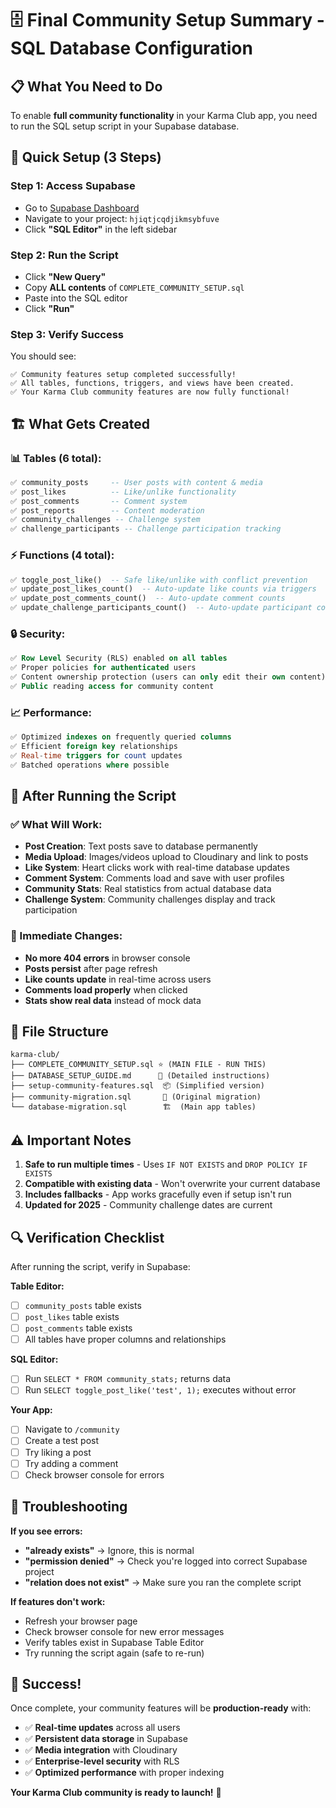 # 🗄️ Final Community Setup Summary - SQL Database Configuration

## 📋 **What You Need to Do**

To enable **full community functionality** in your Karma Club app, you need to run the SQL setup script in your Supabase database.

## 🚀 **Quick Setup (3 Steps)**

### **Step 1: Access Supabase**
- Go to [Supabase Dashboard](https://supabase.com/dashboard)
- Navigate to your project: `hjiqtjcqdjikmsybfuve`  
- Click **"SQL Editor"** in the left sidebar

### **Step 2: Run the Script**
- Click **"New Query"**
- Copy **ALL contents** of `COMPLETE_COMMUNITY_SETUP.sql`
- Paste into the SQL editor
- Click **"Run"**

### **Step 3: Verify Success**
You should see:
```
✅ Community features setup completed successfully!
✅ All tables, functions, triggers, and views have been created.
✅ Your Karma Club community features are now fully functional!
```

## 🏗️ **What Gets Created**

### **📊 Tables (6 total):**
```sql
✅ community_posts     -- User posts with content & media
✅ post_likes          -- Like/unlike functionality
✅ post_comments       -- Comment system
✅ post_reports        -- Content moderation
✅ community_challenges -- Challenge system
✅ challenge_participants -- Challenge participation tracking
```

### **⚡ Functions (4 total):**
```sql
✅ toggle_post_like()  -- Safe like/unlike with conflict prevention
✅ update_post_likes_count()  -- Auto-update like counts via triggers
✅ update_post_comments_count()  -- Auto-update comment counts
✅ update_challenge_participants_count()  -- Auto-update participant counts
```

### **🔒 Security:**
```sql
✅ Row Level Security (RLS) enabled on all tables
✅ Proper policies for authenticated users
✅ Content ownership protection (users can only edit their own content)
✅ Public reading access for community content
```

### **📈 Performance:**
```sql
✅ Optimized indexes on frequently queried columns
✅ Efficient foreign key relationships
✅ Real-time triggers for count updates
✅ Batched operations where possible
```

## 🎯 **After Running the Script**

### **✅ What Will Work:**
- **Post Creation**: Text posts save to database permanently
- **Media Upload**: Images/videos upload to Cloudinary and link to posts
- **Like System**: Heart clicks work with real-time database updates
- **Comment System**: Comments load and save with user profiles
- **Community Stats**: Real statistics from actual database data
- **Challenge System**: Community challenges display and track participation

### **🔄 Immediate Changes:**
- **No more 404 errors** in browser console
- **Posts persist** after page refresh
- **Like counts update** in real-time across users
- **Comments load properly** when clicked
- **Stats show real data** instead of mock data

## 📁 **File Structure**

```
karma-club/
├── COMPLETE_COMMUNITY_SETUP.sql ⭐ (MAIN FILE - RUN THIS)
├── DATABASE_SETUP_GUIDE.md      📖 (Detailed instructions)
├── setup-community-features.sql  📦 (Simplified version)
├── community-migration.sql       📜 (Original migration)
└── database-migration.sql        🏗️  (Main app tables)
```

## ⚠️ **Important Notes**

1. **Safe to run multiple times** - Uses `IF NOT EXISTS` and `DROP POLICY IF EXISTS`
2. **Compatible with existing data** - Won't overwrite your current database
3. **Includes fallbacks** - App works gracefully even if setup isn't run
4. **Updated for 2025** - Community challenge dates are current

## 🔍 **Verification Checklist**

After running the script, verify in Supabase:

**Table Editor:**
- [ ] `community_posts` table exists
- [ ] `post_likes` table exists  
- [ ] `post_comments` table exists
- [ ] All tables have proper columns and relationships

**SQL Editor:**
- [ ] Run `SELECT * FROM community_stats;` returns data
- [ ] Run `SELECT toggle_post_like('test', 1);` executes without error

**Your App:**
- [ ] Navigate to `/community` 
- [ ] Create a test post
- [ ] Try liking a post
- [ ] Try adding a comment
- [ ] Check browser console for errors

## 🛟 **Troubleshooting**

**If you see errors:**
- **"already exists"** → Ignore, this is normal
- **"permission denied"** → Check you're logged into correct Supabase project
- **"relation does not exist"** → Make sure you ran the complete script

**If features don't work:**
- Refresh your browser page
- Check browser console for new error messages
- Verify tables exist in Supabase Table Editor
- Try running the script again (safe to re-run)

## 🎉 **Success!**

Once complete, your community features will be **production-ready** with:
- ✅ **Real-time updates** across all users
- ✅ **Persistent data storage** in Supabase
- ✅ **Media integration** with Cloudinary
- ✅ **Enterprise-level security** with RLS
- ✅ **Optimized performance** with proper indexing

**Your Karma Club community is ready to launch!** 🚀